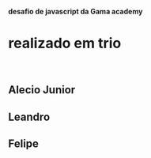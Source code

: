**desafio de javascript da Gama academy** </br>

<h1>realizado em trio</h1></br>

<h2>Alecio Junior</h2>
<h2>Leandro</h2>
<h2>Felipe</h2>
